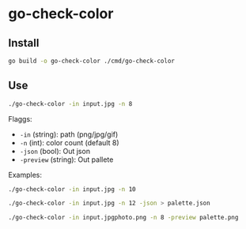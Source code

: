 # go-check-color
## Install

```bash
go build -o go-check-color ./cmd/go-check-color
```
## Use

```bash
./go-check-color -in input.jpg -n 8
```

Flaggs:
- `-in` (string): path (png/jpg/gif)
- `-n` (int): color count (default 8)
- `-json` (bool): Out json
- `-preview` (string): Out pallete

Examples:

```bash
./go-check-color -in input.jpg -n 10

./go-check-color -in input.jpg -n 12 -json > palette.json

./go-check-color -in input.jpgphoto.png -n 8 -preview palette.png
```
